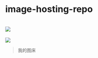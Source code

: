 # image-hosting-repo
![](https://img.shields.io/badge/my_image_hosting_service-process-blue)
=======

![](https://cdn.jsdelivr.net/gh/Jabary666/image-hosting-repo@main/img/5.jpeg)

> 我的图床
